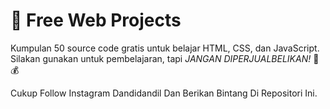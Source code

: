 # 📂 Free Web Projects  
Kumpulan 50 source code gratis untuk belajar HTML, CSS, dan JavaScript.  
Silakan gunakan untuk pembelajaran, tapi *JANGAN DIPERJUALBELIKAN!* 🚫💰

Cukup Follow Instagram Dandidandil Dan Berikan Bintang Di Repositori Ini.
